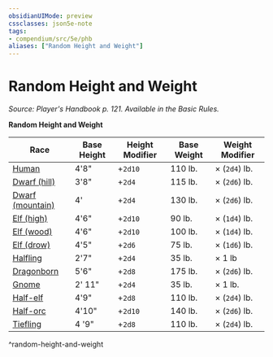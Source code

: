 ```yaml
---
obsidianUIMode: preview
cssclasses: json5e-note
tags:
- compendium/src/5e/phb
aliases: ["Random Height and Weight"]
---
```

# Random Height and Weight
*Source: Player's Handbook p. 121. Available in the Basic Rules.* 

**Random Height and Weight**

| Race | Base Height | Height Modifier | Base Weight | Weight Modifier |
|------|-------------|-----------------|-------------|-----------------|
| [Human](human.md) | 4'8" | +`2d10` | 110 lb. | × (`2d4`) lb. |
| [Dwarf (hill)](dwarf-hill.md) | 3'8" | +`2d4` | 115 lb. | × (`2d6`) lb. |
| [Dwarf (mountain)](dwarf-mountain.md) | 4' | +`2d4` | 130 lb. | × (`2d6`) lb. |
| [Elf (high)](elf-high.md) | 4'6" | +`2d10` | 90 lb. | × (`1d4`) lb. |
| [Elf (wood)](elf-wood.md) | 4'6" | +`2d10` | 100 lb. | × (`1d4`) lb. |
| [Elf (drow)](elf-drow.md) | 4'5" | +`2d6` | 75 lb. | × (`1d6`) lb. |
| [Halfling](halfling.md) | 2'7" | +`2d4` | 35 lb. | × 1 lb |
| [Dragonborn](dragonborn.md) | 5'6" | +`2d8` | 175 lb. | × (`2d6`) lb. |
| [Gnome](gnome.md) | 2' 11" | +`2d4` | 35 lb. | × 1 lb. |
| [Half-elf](half-elf.md) | 4'9" | +`2d8` | 110 lb. | × (`2d4`) lb. |
| [Half-orc](half-orc.md) | 4'10" | +`2d10` | 140 lb. | × (`2d6`) lb. |
| [Tiefling](tiefling.md) | 4 '9" | +`2d8` | 110 lb. | × (`2d4`) lb. |
^random-height-and-weight